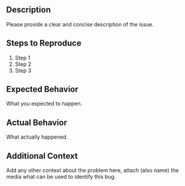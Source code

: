 ## Description

Please provide a clear and concise description of the issue.

## Steps to Reproduce

1. Step 1
2. Step 2
3. Step 3

## Expected Behavior

What you expected to happen.

## Actual Behavior

What actually happened.

## Additional Context

Add any other context about the problem here, attach (also name) the media what can be used to identify this bug.